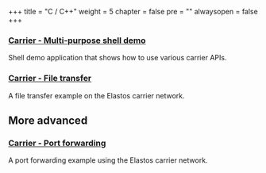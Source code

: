 +++
title = "C / C++"
weight = 5
chapter = false
pre = ""
alwaysopen = false
+++

### [Carrier - Multi-purpose shell demo](https://github.com/elastos/Elastos.NET.Carrier.Native.SDK/tree/master/apps/shell)

Shell demo application that shows how to use various carrier APIs.

### [Carrier - File transfer](https://github.com/elastos/Elastos.NET.Carrier.Native.SDK/tree/master/apps/file)

A file transfer example on the Elastos carrier network.

## More advanced

### [Carrier - Port forwarding](https://github.com/elastos/Elastos.NET.Carrier.Native.SDK/tree/master/apps/pfd)

A port forwarding example using the Elastos carrier network.
